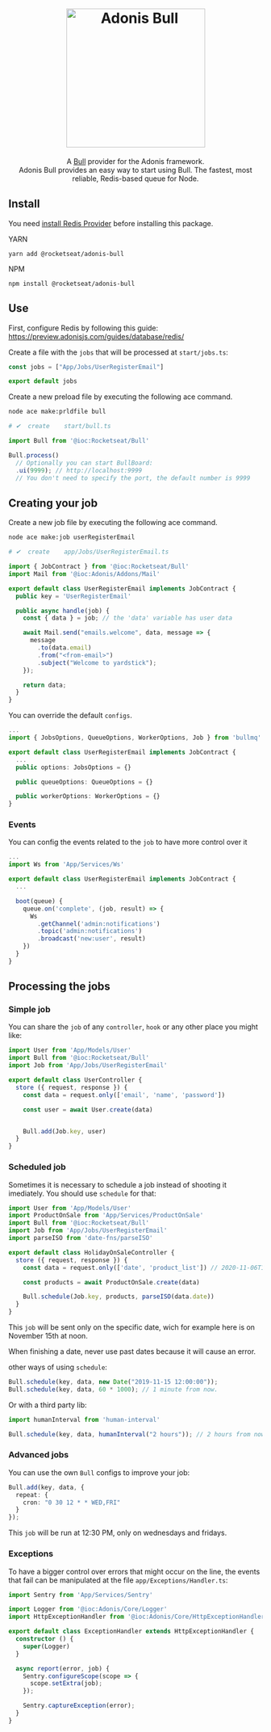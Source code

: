 <h1 align="center">
  <img width="275" alt="Adonis Bull" src="https://user-images.githubusercontent.com/16545335/71373449-f2146880-2595-11ea-8a8c-9f51384a3f22.png">
</h1>

<p align="center">
  A <a href="https://github.com/OptimalBits/bull/">Bull</a> provider for the Adonis framework. </br>
  Adonis Bull provides an easy way to start using Bull. The fastest, most reliable, Redis-based queue for Node.
</p>

## Install

You need [install Redis Provider](https://preview.adonisjs.com/guides/database/redis/#setup) before installing this package.

YARN

```
yarn add @rocketseat/adonis-bull
```

NPM

```
npm install @rocketseat/adonis-bull
```

## Use

First, configure Redis by following this guide: https://preview.adonisjs.com/guides/database/redis/

Create a file with the `jobs` that will be processed at `start/jobs.ts`:

```ts
const jobs = ["App/Jobs/UserRegisterEmail"]

export default jobs
```

Create a new preload file by executing the following ace command.

```bash
node ace make:prldfile bull

# ✔  create    start/bull.ts
```

```js
import Bull from '@ioc:Rocketseat/Bull'

Bull.process()
  // Optionally you can start BullBoard:
  .ui(9999); // http://localhost:9999
  // You don't need to specify the port, the default number is 9999
```

## Creating your job

Create a new job file by executing the following ace command.

```bash
node ace make:job userRegisterEmail

# ✔  create    app/Jobs/UserRegisterEmail.ts
```

```ts
import { JobContract } from '@ioc:Rocketseat/Bull'
import Mail from '@ioc:Adonis/Addons/Mail'

export default class UserRegisterEmail implements JobContract {
  public key = 'UserRegisterEmail'

  public async handle(job) {
    const { data } = job; // the 'data' variable has user data

    await Mail.send("emails.welcome", data, message => {
      message
        .to(data.email)
        .from("<from-email>")
        .subject("Welcome to yardstick");
    });

    return data;
  }
}
```

You can override the default `configs`.

```ts
...
import { JobsOptions, QueueOptions, WorkerOptions, Job } from 'bullmq'

export default class UserRegisterEmail implements JobContract {
  ...
  public options: JobsOptions = {}

  public queueOptions: QueueOptions = {}

  public workerOptions: WorkerOptions = {}
}
```

### Events

You can config the events related to the `job` to have more control over it

```ts
...
import Ws from 'App/Services/Ws'

export default class UserRegisterEmail implements JobContract {
  ...

  boot(queue) {
    queue.on('complete', (job, result) => {
      Ws
        .getChannel('admin:notifications')
        .topic('admin:notifications')
        .broadcast('new:user', result)
    })
  }
}
```

## Processing the jobs

### Simple job

You can share the `job` of any `controller`, `hook` or any other place you might like:

```ts
import User from 'App/Models/User'
import Bull from '@ioc:Rocketseat/Bull'
import Job from 'App/Jobs/UserRegisterEmail'

export default class UserController {
  store ({ request, response }) {
    const data = request.only(['email', 'name', 'password'])

    const user = await User.create(data)


    Bull.add(Job.key, user)
  }
}
```

### Scheduled job

Sometimes it is necessary to schedule a job instead of shooting it imediately. You should use `schedule` for that:

```ts
import User from 'App/Models/User'
import ProductOnSale from 'App/Services/ProductOnSale'
import Bull from '@ioc:Rocketseat/Bull'
import Job from 'App/Jobs/UserRegisterEmail'
import parseISO from 'date-fns/parseISO'

export default class HolidayOnSaleController {
  store ({ request, response }) {
    const data = request.only(['date', 'product_list']) // 2020-11-06T12:00:00

    const products = await ProductOnSale.create(data)

    Bull.schedule(Job.key, products, parseISO(data.date))
  }
}
```

This `job` will be sent only on the specific date, wich for example here is on November 15th at noon.

When finishing a date, never use past dates because it will cause an error.

other ways of using `schedule`:

```ts
Bull.schedule(key, data, new Date("2019-11-15 12:00:00"));
Bull.schedule(key, data, 60 * 1000); // 1 minute from now.
```

Or with a third party lib:

```ts
import humanInterval from 'human-interval'

Bull.schedule(key, data, humanInterval("2 hours")); // 2 hours from now
```

### Advanced jobs

You can use the own `Bull` configs to improve your job:

```ts
Bull.add(key, data, {
  repeat: {
    cron: "0 30 12 * * WED,FRI"
  }
});
```

This `job` will be run at 12:30 PM, only on wednesdays and fridays.

### Exceptions

To have a bigger control over errors that might occur on the line, the events that fail can be manipulated at the file `app/Exceptions/Handler.ts`:

```ts
import Sentry from 'App/Services/Sentry'

import Logger from '@ioc:Adonis/Core/Logger'
import HttpExceptionHandler from '@ioc:Adonis/Core/HttpExceptionHandler'

export default class ExceptionHandler extends HttpExceptionHandler {
  constructor () {
    super(Logger)
  }

  async report(error, job) {
    Sentry.configureScope(scope => {
      scope.setExtra(job);
    });

    Sentry.captureException(error);
  }
}
```
